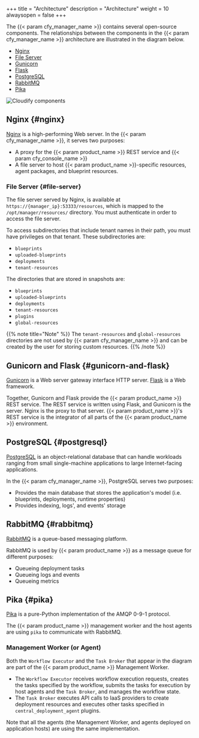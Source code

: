 +++
title = "Architecture"
description = "Architecture"
weight = 10
alwaysopen = false
+++

The {{< param cfy_manager_name >}} contains several open-source components. The relationships between the components in the {{< param cfy_manager_name >}} architecture are illustrated in the diagram below.

* [Nginx](#nginx)
* [File Server](#file-server)
* [Gunicorn](#gunicorn-and-flask)
* [Flask](#gunicorn-and-flask)
* [PostgreSQL](#postgresql)
* [RabbitMQ](#rabbitmq)
* [Pika](#pika)

![Cloudify components]( /images/architecture/cloudify_advanced_architecture.png )

## Nginx {#nginx}

[Nginx](http://nginx.com/) is a high-performing Web server. In the {{< param cfy_manager_name >}}, it serves two purposes:

* A proxy for the {{< param product_name >}} REST service and {{< param cfy_console_name >}}
* A file server to host {{< param product_name >}}-specific resources, agent packages, and blueprint resources.

### File Server {#file-server}

The file server served by Nginx, is available at `https://{manager_ip}:53333/resources`, which is mapped to the `/opt/manager/resources/` directory. You must authenticate in order to access the file server.

To access subdirectories that include tenant names in their path, you must have privileges on that tenant. These subdirectories are:

* `blueprints`
* `uploaded-blueprints`
* `deployments`
* `tenant-resources`

The directories that are stored in snapshots are:

* `blueprints`
* `uploaded-blueprints`
* `deployments`
* `tenant-resources`
* `plugins`
* `global-resources`

{{% note title="Note" %}}
The `tenant-resources` and `global-resources` directories are not used by {{< param cfy_manager_name >}} and can be created by the user for storing custom resources.
{{% /note %}}


## Gunicorn and Flask {#gunicorn-and-flask}

[Gunicorn](http://gunicorn.org/) is a Web server gateway interface HTTP server. [Flask](http://flask.pocoo.org/) is a Web framework.

Together, Gunicorn and Flask provide the {{< param product_name >}} REST service. The REST service is written using Flask, and Gunicorn is the server. Nginx is the proxy to that server.
{{< param product_name >}}'s REST service is the integrator of all parts of the {{< param product_name >}} environment.

## PostgreSQL {#postgresql}

[PostgreSQL](https://www.postgresql.org/) is an object-relational database that can handle workloads ranging from small single-machine applications to large Internet-facing applications.

In the {{< param cfy_manager_name >}}, PostgreSQL serves two purposes:

* Provides the main database that stores the application's model (i.e. blueprints, deployments, runtime properties)
* Provides indexing, logs', and events' storage

## RabbitMQ {#rabbitmq}

[RabbitMQ](http://www.rabbitmq.com/) is a queue-based messaging platform.

RabbitMQ is used by {{< param product_name >}} as a message queue for different purposes:

* Queueing deployment tasks
* Queueing logs and events
* Queueing metrics

## Pika {#pika}

[Pika](http://pika.readthedocs.io/en/latest/) is a pure-Python implementation
of the AMQP 0-9-1 protocol.

The {{< param product_name >}} management worker and the host agents are using `pika` to
communicate with RabbitMQ.

### Management Worker (or Agent)

Both the `Workflow Executor` and the `Task Broker` that appear in the diagram are part of the {{< param product_name >}} Management Worker.

* The `Workflow Executor` receives workflow execution requests, creates the tasks specified by the workflow, submits the tasks for execution by host agents and the `Task Broker`, and manages the workflow state.
* The `Task Broker` executes API calls to IaaS providers to create deployment resources and executes other tasks specified in `central_deployment_agent` plugins.

Note that all the agents (the Management Worker, and agents deployed on application hosts) are using the same implementation.